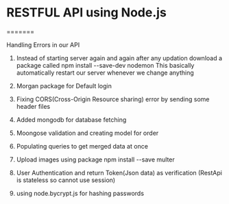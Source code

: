 # RESTFUL API using Node.js



=======

Handling Errors in our API
1. Instead of starting server again and again after any updation download a package called npm install --save-dev nodemon
   This basically automatically restart our server whenever we change anything

2. Morgan package for Default login 

3. Fixing CORS(Cross-Origin Resource sharing) error by sending some header files

4. Added mongodb for database fetching

5. Moongose validation and creating model for order

6. Populating queries to get merged data at once

7. Upload images using package npm install --save multer

8. User Authentication and return Token(Json data) as verification (RestApi is stateless so cannot use session)

9. using node.bycrypt.js for hashing passwords
